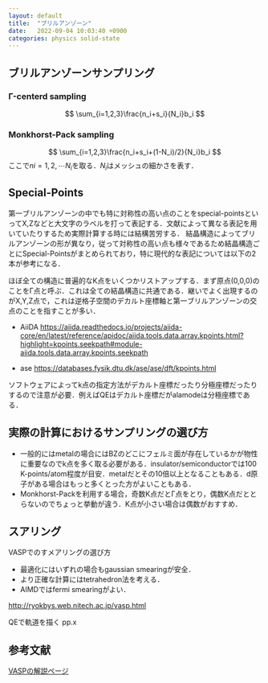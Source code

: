 ```yaml
---
layout: default
title:  "ブリルアンゾーン"
date:   2022-09-04 10:03:40 +0900
categories: physics solid-state
---
```


## ブリルアンゾーンサンプリング

### Γ-centerd sampling

$$ 
 \sum_{i=1,2,3}\frac{n_i+s_i}{N_i}b_i
$$


### Monkhorst-Pack sampling

$$ 
 \sum_{i=1,2,3}\frac{n_i+s_i+(1-N_i)/2}{N_i}b_i
$$
ここで$ni=1,2,\cdots N_i$を取る．$N_i$はメッシュの細かさを表す．



## Special-Points

第一ブリルアンゾーンの中でも特に対称性の高い点のことをspecial-pointsといってX,Zなどと大文字のラベルを打って表記する．文献によって異なる表記を用いていたりするため実際計算する時には結構苦労する． 結晶構造によってブリルアンゾーンの形が異なり，従って対称性の高い点も様々であるため結晶構造ごとにSpecial-Pointsがまとめられており，特に現代的な表記については以下の2本が参考になる．


ほぼ全ての構造に普遍的なK点をいくつかリストアップする．まず原点(0,0,0)のことをΓ点と呼ぶ．これは全ての結晶構造に共通である．継いでよく出現するのがX,Y,Z点で，これは逆格子空間のデカルト座標軸と第一ブリルアンゾーンの交点のことを指すことが多い．



- AiiDA
    https://aiida.readthedocs.io/projects/aiida-core/en/latest/reference/apidoc/aiida.tools.data.array.kpoints.html?highlight=kpoints.seekpath#module-aiida.tools.data.array.kpoints.seekpath

- ase
    https://databases.fysik.dtu.dk/ase/ase/dft/kpoints.html

ソフトウェアによってk点の指定方法がデカルト座標だったり分極座標だったりするので注意が必要．例えばQEはデカルト座標だがalamodeは分極座標である．


## 実際の計算におけるサンプリングの選び方

- 一般的にはmetalの場合にはBZのどこにフェルミ面が存在しているかが物性に重要なのでk点を多く取る必要がある．insulator/semiconductorでは100 K-points/atom程度が目安．metalだとその10倍以上となることもある．d原子がある場合はもっと多くとった方がよいこともある．
- Monkhorst-Packを利用する場合，奇数K点だとΓ点をとり，偶数K点だととらないのでちょっと挙動が違う．K点が小さい場合は偶数がおすすめ．


## スアリング

VASPでのすメアリングの選び方
- 最適化にはいずれの場合もgaussian smearingが安全．
- より正確な計算にはtetrahedron法を考える．
- AIMDではfermi smearingがよい．


http://ryokbys.web.nitech.ac.jp/vasp.html

QEで軌道を描く
pp.x



## 参考文献

[VASPの解説ページ](https://www.vasp.at/wiki/index.php/KPOINTS)